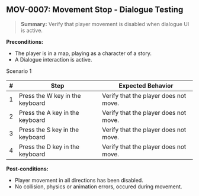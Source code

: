 ## **MOV-0007:** Movement Stop - Dialogue Testing  

> **Summary:** Verify that player movement is disabled when dialogue UI is active.  <br>

**Preconditions:**

- The player is in a map, playing as a character of a story.
- A Dialogue interaction is active.

Scenario 1 

 | \# | Step | Expected Behavior | 
 |----|------|-------------------| 
 |  1 |   Press the W key in the keyboard   | Verify that the player does not move.   | 
 |  2 |   Press the A key in the keyboard   | Verify that the player does not move.   |  
 |  3 |   Press the S key in the keyboard   | Verify that the player does not move.  |
 |  4 |   Press the D key in the keyboard   | Verify that the player does not move.  |

**Post-conditions:**  

 - Player movement in all directions has been disabled. 
 - No collision, physics or animation errors, occured during movement.
